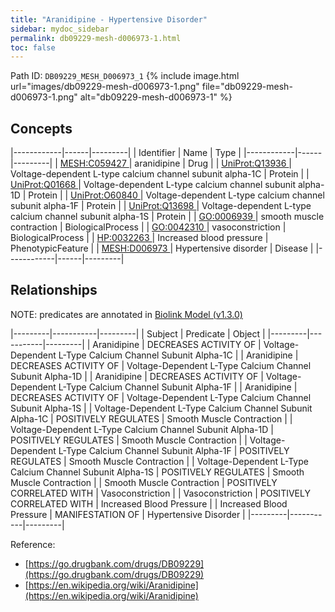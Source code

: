 ```yaml
---
title: "Aranidipine - Hypertensive Disorder"
sidebar: mydoc_sidebar
permalink: db09229-mesh-d006973-1.html
toc: false 
---
```



Path ID: `DB09229_MESH_D006973_1`
{% include image.html url="images/db09229-mesh-d006973-1.png" file="db09229-mesh-d006973-1.png" alt="db09229-mesh-d006973-1" %}

## Concepts

|------------|------|---------|
| Identifier | Name | Type    |
|------------|------|---------|
| <a href="https://identifiers.org/MESH:C059427">MESH:C059427 </a> | aranidipine | Drug |
| <a href="https://identifiers.org/UniProt:Q13936">UniProt:Q13936 </a> | Voltage-dependent L-type calcium channel subunit alpha-1C | Protein |
| <a href="https://identifiers.org/UniProt:Q01668">UniProt:Q01668 </a> | Voltage-dependent L-type calcium channel subunit alpha-1D | Protein |
| <a href="https://identifiers.org/UniProt:O60840">UniProt:O60840 </a> | Voltage-dependent L-type calcium channel subunit alpha-1F | Protein |
| <a href="https://identifiers.org/UniProt:Q13698">UniProt:Q13698 </a> | Voltage-dependent L-type calcium channel subunit alpha-1S | Protein |
| <a href="https://identifiers.org/GO:0006939">GO:0006939 </a> | smooth muscle contraction | BiologicalProcess |
| <a href="https://identifiers.org/GO:0042310">GO:0042310 </a> | vasoconstriction | BiologicalProcess |
| <a href="https://identifiers.org/HP:0032263">HP:0032263 </a> | Increased blood pressure | PhenotypicFeature |
| <a href="https://identifiers.org/MESH:D006973">MESH:D006973 </a> | Hypertensive disorder | Disease |
|------------|------|---------|

## Relationships


NOTE: predicates are annotated in <a href="https://github.com/biolink/biolink-model/releases/tag/v1.3.0">Biolink Model (v1.3.0)</a>

|---------|-----------|---------|
| Subject | Predicate | Object  |
|---------|-----------|---------|
| Aranidipine | DECREASES ACTIVITY OF | Voltage-Dependent L-Type Calcium Channel Subunit Alpha-1C |
| Aranidipine | DECREASES ACTIVITY OF | Voltage-Dependent L-Type Calcium Channel Subunit Alpha-1D |
| Aranidipine | DECREASES ACTIVITY OF | Voltage-Dependent L-Type Calcium Channel Subunit Alpha-1F |
| Aranidipine | DECREASES ACTIVITY OF | Voltage-Dependent L-Type Calcium Channel Subunit Alpha-1S |
| Voltage-Dependent L-Type Calcium Channel Subunit Alpha-1C | POSITIVELY REGULATES | Smooth Muscle Contraction |
| Voltage-Dependent L-Type Calcium Channel Subunit Alpha-1D | POSITIVELY REGULATES | Smooth Muscle Contraction |
| Voltage-Dependent L-Type Calcium Channel Subunit Alpha-1F | POSITIVELY REGULATES | Smooth Muscle Contraction |
| Voltage-Dependent L-Type Calcium Channel Subunit Alpha-1S | POSITIVELY REGULATES | Smooth Muscle Contraction |
| Smooth Muscle Contraction | POSITIVELY CORRELATED WITH | Vasoconstriction |
| Vasoconstriction | POSITIVELY CORRELATED WITH | Increased Blood Pressure |
| Increased Blood Pressure | MANIFESTATION OF | Hypertensive Disorder |
|---------|-----------|---------|

Reference: 
  - [https://go.drugbank.com/drugs/DB09229](https://go.drugbank.com/drugs/DB09229)
  - [https://en.wikipedia.org/wiki/Aranidipine](https://en.wikipedia.org/wiki/Aranidipine)
